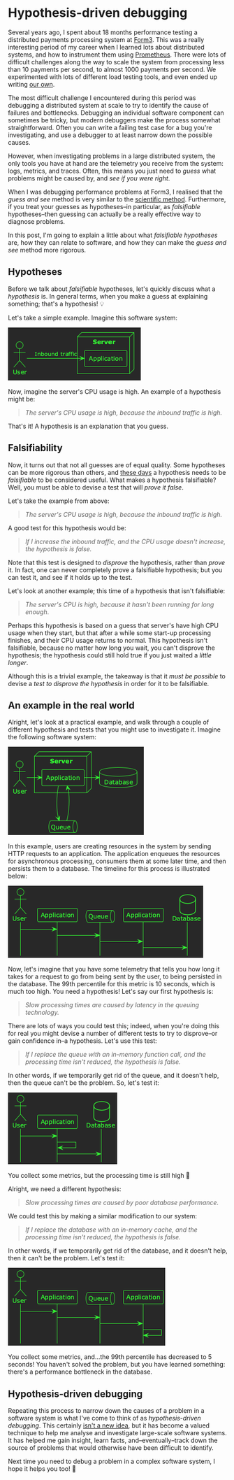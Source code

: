 

# Hypothesis-driven debugging

Several years ago, I spent about 18 months performance testing a distributed payments processing system at [Form3](https://www.form3.tech/). This was a really interesting period of my career when I learned lots about distributed systems, and how to instrument them using [Prometheus](https://prometheus.io/). There were lots of difficult challenges along the way to scale the system from processing less than 10 payments per second, to almost 1000 payments per second. We experimented with lots of different load testing tools, and even ended up writing [our own](https://github.com/form3tech-oss/f1).

The most difficult challenge I encountered during this period was debugging a distributed system at scale to try to identify the cause of failures and bottlenecks. Debugging an individual software component can sometimes be tricky, but modern debuggers make the process somewhat straightforward. Often you can write a failing test case for a bug you're investigating, and use a debugger to at least narrow down the possible causes.

However, when investigating problems in a large distributed system, the only tools you have at hand are the telemetry you receive from the system: logs, metrics, and traces. Often, this means you just need to *guess* what problems might be caused by, and *see if you were right*.

When I was debugging performance problems at Form3, I realised that the *guess and see* method is very similar to the [scientific method](https://en.wikipedia.org/wiki/Scientific_method). Furthermore, if you treat your guesses as hypotheses&#x2013;in particular, as *falsifiable* hypotheses&#x2013;then guessing can actually be a really effective way to diagnose problems.

In this post, I'm going to explain a little about what *falsifiable hypotheses* are, how they can relate to software, and how they can make the *guess and see* method more rigorous.


## Hypotheses

Before we talk about *falsifiable* hypotheses, let's quickly discuss what a *hypothesis* is. In general terms, when you make a guess at explaining something; that's a hypothesis! 💡

Let's take a simple example. Imagine this software system:

![img](hypothesis-driven-debugging-simple-example.png)

Now, imagine the server's CPU usage is high. An example of a hypothesis might be:

> *The server's CPU usage is high, because the inbound traffic is high.*

That's it! A hypothesis is an explanation that you guess.


## Falsifiability

Now, it turns out that not all guesses are of equal quality. Some hypotheses can be more rigorous than others, and [these days](https://en.wikipedia.org/wiki/The_Logic_of_Scientific_Discovery) a hypothesis needs to be *falsifiable* to be considered useful. What makes a hypothesis falsifiable? Well, you must be able to devise a test that will *prove it false*.

Let's take the example from above:

> *The server's CPU usage is high, because the inbound traffic is high.*

A good test for this hypothesis would be:

> *If I increase the inbound traffic, and the CPU usage doesn't increase, the hypothesis is false.*

Note that this test is designed to *disprove* the hypothesis, rather than *prove* it. In fact, one can never completely prove a falsifiable hypothesis; but you can test it, and see if it holds up to the test.

Let's look at another example; this time of a hypothesis that isn't falsifiable:

> *The server's CPU is high, because it hasn't been running for long enough*.

Perhaps this hypothesis is based on a guess that server's have high CPU usage when they start, but that after a while some start-up processing finishes, and their CPU usage returns to normal. This hypothesis isn't falsifiable, because no matter how long you wait, you can't disprove the hypothesis; the hypothesis could still hold true if you just waited a *little longer*.

Although this is a trivial example, the takeaway is that it *must be possible* to devise a *test to disprove the hypothesis* in order for it to be falsifiable.


## An example in the real world

Alright, let's look at a practical example, and walk through a couple of different hypothesis and tests that you might use to investigate it. Imagine the following software system:

![img](hypothesis-driven-debugging-real-world-example.png)

In this example, users are creating resources in the system by sending HTTP requests to an application. The application enqueues the resources for asynchronous processing, consumers them at some later time, and then persists them to a database. The timeline for this process is illustrated below:

![img](hypothesis-driven-debugging-real-world-timeline.png)

Now, let's imagine that you have some telemetry that tells you how long it takes for a request to go from being sent by the user, to being persisted in the database. The 99th percentile for this metric is 10 seconds, which is much too high. You need a hypothesis! Let's say our first hypothesis is:

> *Slow processing times are caused by latency in the queuing technology.*

There are lots of ways you could test this; indeed, when you're doing this for real you might devise a number of different tests to try to disprove&#x2013;or gain confidence in&#x2013;a hypothesis. Let's use this test:

> *If I replace the queue with an in-memory function call, and the processing time isn't reduced, the hypothesis is false.*

In other words, if we temporarily get rid of the queue, and it doesn't help, then the queue can't be the problem. So, let's test it:

![img](hypothesis-driven-debugging-real-world-timeline-test-1.png)

You collect some metrics, but the processing time is still high 🤔

Alright, we need a different hypothesis:

> *Slow processing times are caused by poor database performance.*

We could test this by making a similar modification to our system:

> *If I replace the database with an in-memory cache, and the processing time isn't reduced, the hypothesis is false.*

In other words, if we temporarily get rid of the database, and it doesn't help, then it can't be the problem. Let's test it:

![img](hypothesis-driven-debugging-real-world-test-2.png)

You collect some metrics, and&#x2026;the 99th percentile has decreased to 5 seconds! You haven't solved the problem, but you have learned something: there's a performance bottleneck in the database. 


## Hypothesis-driven debugging

Repeating this process to narrow down the causes of a problem in a software system is what I've come to think of as *hypothesis-driven debugging*. This certainly [isn't a new idea](https://csc151.cs.grinnell.edu/readings/hypothesis-driven-debugging.html), but it has become a valued technique to help me analyse and investigate large-scale software systems. It has helped me gain insight, learn facts, and&#x2013;eventually&#x2013;track down the source of problems that would otherwise have been difficult to identify.

Next time you need to debug a problem in a complex software system, I hope it helps you too! 🙂


